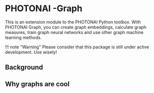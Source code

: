 # PHOTONAI -Graph

This is an extension module to the PHOTONAI Python toolbox. With PHOTONAI Graph, you can create graph embeddings, calculate graph measures, train graph neural networks and use other graph machine learning methods.

!!! note "Warning"
    Please consider that this package is still under active development. Use wisely!

## Background



## Why graphs are cool

